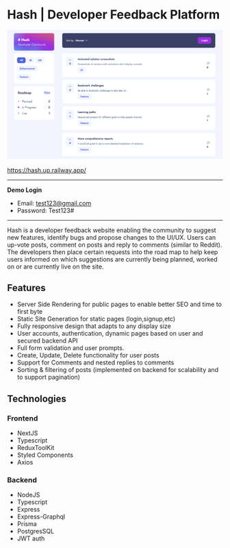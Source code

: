 # Hash | Developer Feedback Platform

<img src='./public/hashHomePage.png'>

<a href = "https://hash.up.railway.app/" target="_blank">https://hash.up.railway.app/</a>

---

**Demo Login**

- Email: <span>test123@gmail.com</span>
- Password: Test123#

---

Hash is a developer feedback website enabling the community to suggest new features,
identify bugs and propose changes to the UI/UX. Users can up-vote posts, comment on
posts and reply to comments (similar to Reddit). The developers then place certain
requests into the road map to help keep users informed on which suggestions are
currently being planned, worked on or are currently live on the site.

## Features

- Server Side Rendering for public pages to enable better SEO and time to first byte
- Static Site Generation for static pages (login,signup,etc)
- Fully responsive design that adapts to any display size
- User accounts, authentication, dynamic pages based on user and secured
  backend API
- Full form validation and user prompts.
- Create, Update, Delete functionality for user posts
- Support for Comments and nested replies to comments
- Sorting & filtering of posts (implemented on backend for scalability and to support
  pagination)

## Technologies

### Frontend

- NextJS
- Typescript
- ReduxToolKit
- Styled Components
- Axios

### Backend

- NodeJS
- Typescript
- Express
- Express-Graphql
- Prisma
- PostgresSQL
- JWT auth
